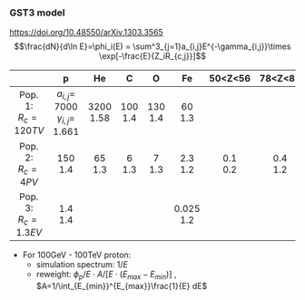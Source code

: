 ### GST3 model
https://doi.org/10.48550/arXiv.1303.3565
$$\frac{dN}{d\ln E}=\phi_i(E) = \sum^3_{j=1}a_{i,j}E^{-\gamma_{i,j}}\times \exp[-\frac{E}{Z_iR_{c,j}}]$$

|                          |                      p                      |      He       |      C      |      O      |      Fe       |   50<Z<56   |   78<Z<82   |
|:------------------------:|:-------------------------------------------:|:-------------:|:-----------:|:-----------:|:-------------:|:-----------:|:-----------:|
| Pop. 1:<br/>$R_c =120TV$ | $a_{i,j}=$ 7000 <br/> $\gamma_{i,j}=$ 1.661 | 3200<br/>1.58 | 100<br/>1.4 | 130<br/>1.4 |  60<br/>1.3   |             |             |
|  Pop. 2:<br/>$R_c =4PV$  |                 150<br/>1.4                 |  65<br/>1.3   |  6<br/>1.3  |  7<br/>1.3  |  2.3<br/>1.2  | 0.1<br/>0.2 | 0.4<br/>1.2 |
| Pop. 3:<br/>$R_c =1.3EV$ |                 1.4<br/>1.4                 |               |             |             | 0.025<br/>1.2 |             |             |
- For 100GeV - 100TeV proton:
	- simulation spectrum: $1/E$
	- reweight: $\phi_p/E\cdot A/[E\cdot (E_{max} - E_{min})]$ , $A=1/\int_{E_{min}}^{E_{max}}\frac{1}{E} dE$
